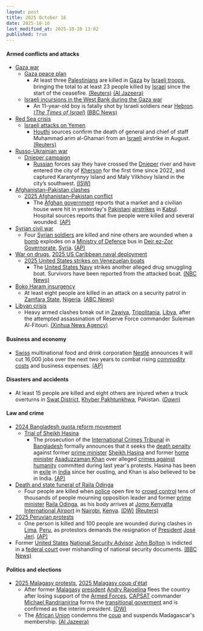 ```yaml
---
layout: post
title: 2025 October 16
date: 2025-10-16
last_modified_at: 2025-10-20 13:02
published: true
---
```



#### Armed conflicts and attacks

* [Gaza war](https://en.wikipedia.org/wiki/Gaza_war "Gaza war")
  * [Gaza peace plan](https://en.wikipedia.org/wiki/Gaza_peace_plan "Gaza peace plan")
    * At least three [Palestinians](https://en.wikipedia.org/wiki/Palestinians "Palestinians") are killed in [Gaza](https://en.wikipedia.org/wiki/Gaza_Strip "Gaza Strip") by [Israeli troops](https://en.wikipedia.org/wiki/IDF "IDF"), bringing the total to at least 23 people killed by [Israel](https://en.wikipedia.org/wiki/Israel "Israel") since the start of the ceasefire. [(Reuters)](https://www.reuters.com/world/middle-east/israel-hamas-trade-blame-over-truce-deal-violations-rafah-border-reopening-2025-10-16/) [(Al Jazeera)](https://www.aljazeera.com/news/liveblog/2025/10/16/live-gaza-ceasefire-fears-as-israel-demands-return-of-all-captives-bodies)
  * [Israeli incursions in the West Bank during the Gaza war](https://en.wikipedia.org/wiki/Israeli_incursions_in_the_West_Bank_during_the_Gaza_war "Israeli incursions in the West Bank during the Gaza war")
    * An 11-year-old boy is fatally shot by Israeli soldiers near [Hebron](https://en.wikipedia.org/wiki/Hebron "Hebron"). [(*The Times of Israel*)](https://www.timesofisrael.com/liveblog_entry/palestinian-reports-11-year-old-boy-shot-dead-by-idf-troops-near-hebron/) [(BBC News)](https://www.bbc.com/news/articles/ce8g9p0ppe0o)
* [Red Sea crisis](https://en.wikipedia.org/wiki/Red_Sea_crisis "Red Sea crisis")
  * [Israeli attacks on Yemen](https://en.wikipedia.org/wiki/Israeli_attacks_on_Yemen_%28May_2025%E2%80%93present%29 "Israeli attacks on Yemen (May 2025–present)")
    * [Houthi](https://en.wikipedia.org/wiki/Houthis "Houthis") sources confirm the death of general and chief of staff Muhammad arim al-Ghamari from an [Israeli](https://en.wikipedia.org/wiki/Israeli_Air_Force "Israeli Air Force") airstrike in August. [(Reuters)](https://www.reuters.com/world/middle-east/yemens-houthis-say-chief-staff-muhammad-al-ghamari-was-killed-2025-10-16/)
* [Russo-Ukrainian war](https://en.wikipedia.org/wiki/Russo-Ukrainian_war_%282022%E2%80%93present%29 "Russo-Ukrainian war (2022–present)")
  * [Dnieper campaign](https://en.wikipedia.org/wiki/Dnieper_campaign_%282022%E2%80%93present%29 "Dnieper campaign (2022–present)")
    * [Russian](https://en.wikipedia.org/wiki/Russia "Russia") forces say they have crossed the [Dnieper](https://en.wikipedia.org/wiki/Dnieper "Dnieper") river and have entered the city of [Kherson](https://en.wikipedia.org/wiki/Kherson "Kherson") for the first time since 2022, and captured Karantynnyy Island and Maly Vilkhovy Island in the city’s southwest. [(ISW)](https://understandingwar.org/research/russia-ukraine/russian-offensive-campaign-assessment-october-16-2025/)
* [Afghanistan–Pakistan clashes](https://en.wikipedia.org/wiki/Afghanistan%E2%80%93Pakistan_clashes_%282024%E2%80%93present%29 "Afghanistan–Pakistan clashes (2024–present)")
  * [2025 Afghanistan–Pakistan conflict](https://en.wikipedia.org/wiki/2025_Afghanistan%E2%80%93Pakistan_conflict "2025 Afghanistan–Pakistan conflict")
    * The [Afghan government](https://en.wikipedia.org/wiki/Government_of_Afghanistan "Government of Afghanistan") reports that a market and a civilian house were hit in yesterday's [Pakistani](https://en.wikipedia.org/wiki/Pakistan "Pakistan") [airstrikes](https://en.wikipedia.org/wiki/Airstrike "Airstrike") in [Kabul](https://en.wikipedia.org/wiki/Kabul "Kabul"). Hospital sources reports that five people were killed and several wounded. [(AP)](https://apnews.com/article/afghanistan-pakistan-border-violence-clashes-taliban-c404094b26f04f58974d3b1ccb495dfc)
* [Syrian civil war](https://en.wikipedia.org/wiki/Syrian_civil_war "Syrian civil war")
  * Four [Syrian soldiers](https://en.wikipedia.org/wiki/Syrian_Armed_Forces "Syrian Armed Forces") are killed and nine others are wounded when a [bomb](https://en.wikipedia.org/wiki/Car_bomb "Car bomb") explodes on a [Ministry of Defence](https://en.wikipedia.org/wiki/Ministry_of_Defence_%28Syria%29 "Ministry of Defence (Syria)") bus in [Deir ez-Zor Governorate](https://en.wikipedia.org/wiki/Deir_ez-Zor_Governorate "Deir ez-Zor Governorate"), [Syria](https://en.wikipedia.org/wiki/Syria "Syria"). [(AP)](https://apnews.com/article/syria-soldiers-killed-deir-elzour-bomb-bus-islamic-state-6cd6c79fd8bd6a47523f15f0d095d45d)
* [War on drugs](https://en.wikipedia.org/wiki/War_on_drugs "War on drugs"), [2025 US Caribbean naval deployment](https://en.wikipedia.org/wiki/2025_US_Caribbean_naval_deployment "2025 US Caribbean naval deployment")
  * [2025 United States strikes on Venezuelan boats](https://en.wikipedia.org/wiki/2025_United_States_strikes_on_Venezuelan_boats "2025 United States strikes on Venezuelan boats")
    * The [United States Navy](https://en.wikipedia.org/wiki/United_States_Navy "United States Navy") strikes another alleged drug smuggling boat. Survivors have been reported from the attacked boat. [(NBC News)](https://www.nbcnews.com/politics/trump-administration/us-strikes-cartel-boat-are-survivors-rcna238104)
* [Boko Haram insurgency](https://en.wikipedia.org/wiki/Boko_Haram_insurgency "Boko Haram insurgency")
  * At least eight people are killed in an attack on a security patrol in [Zamfara State](https://en.wikipedia.org/wiki/Zamfara_State "Zamfara State"), [Nigeria](https://en.wikipedia.org/wiki/Nigeria "Nigeria"). [(ABC News)](https://abcnews.go.com/International/wireStory/gunmen-ambush-security-patrol-nigerias-northwest-killing-8-126607226)
* [Libyan crisis](https://en.wikipedia.org/wiki/Libyan_crisis "Libyan crisis")
  * Heavy armed clashes break out in [Zawiya](https://en.wikipedia.org/wiki/Zawiya%2C_Libya "Zawiya, Libya"), [Tripolitania](https://en.wikipedia.org/wiki/Tripolitania "Tripolitania"), [Libya](https://en.wikipedia.org/wiki/Libya "Libya"), after the attempted assassination of Reserve Force commander Suleiman Al-Fitouri. [(Xinhua News Agency)](https://english.news.cn/20251016/6d546874ed3245efafbff5cd894a1151/c.html)

#### Business and economy

* [Swiss](https://en.wikipedia.org/wiki/Switzerland "Switzerland") multinational food and drink corporation [Nestlé](https://en.wikipedia.org/wiki/Nestl%C3%A9 "Nestlé") announces it will cut 16,000 jobs over the next two years to combat rising [commodity costs](https://en.wikipedia.org/wiki/Commodity_market "Commodity market") and business expenses. [(AP)](https://apnews.com/article/nestle-freixe-navratil-switzerland-purina-9de74ef338cdc95018cae859d5c8a332)

#### Disasters and accidents

* At least 15 people are killed and eight others are injured when a truck overturns in [Swat District](https://en.wikipedia.org/wiki/Swat_District "Swat District"), [Khyber Pakhtunkhwa](https://en.wikipedia.org/wiki/Khyber_Pakhtunkhwa "Khyber Pakhtunkhwa"), Pakistan. [(*Dawn*)](https://www.dawn.com/news/1949291/15-of-a-family-dead-8-injured-as-truck-overturns-in-swat-rescue-service)

#### Law and crime

* [2024 Bangladesh quota reform movement](https://en.wikipedia.org/wiki/2024_Bangladesh_quota_reform_movement "2024 Bangladesh quota reform movement")
  * [Trial of Sheikh Hasina](https://en.wikipedia.org/wiki/Trial_of_Sheikh_Hasina "Trial of Sheikh Hasina")
    * The prosecution of the [International Crimes Tribunal](https://en.wikipedia.org/wiki/International_Crimes_Tribunal_%28Bangladesh%29 "International Crimes Tribunal (Bangladesh)") in [Bangladesh](https://en.wikipedia.org/wiki/Bangladesh "Bangladesh") formally announces that it seeks the [death penalty](https://en.wikipedia.org/wiki/Death_penalty "Death penalty") against former [prime minister](https://en.wikipedia.org/wiki/Prime_Minister_of_Bangladesh "Prime Minister of Bangladesh") [Sheikh Hasina](https://en.wikipedia.org/wiki/Sheikh_Hasina "Sheikh Hasina") and former [home minister](https://en.wikipedia.org/wiki/Minister_of_Home_Affairs_%28Bangladesh%29 "Minister of Home Affairs (Bangladesh)") [Asaduzzaman Khan](https://en.wikipedia.org/wiki/Asaduzzaman_Khan "Asaduzzaman Khan") over alleged [crimes against humanity](https://en.wikipedia.org/wiki/Crimes_against_humanity "Crimes against humanity") committed during last year's protests. Hasina has been in [exile](https://en.wikipedia.org/wiki/Exile "Exile") in [India](https://en.wikipedia.org/wiki/India "India") since her ousting, and Khan is also believed to be in India. [(AP)](https://apnews.com/article/bangladesh-yunus-hasina-trial-death-penalty-c50ee429eefcd964b6bc36b67c93d03b)
* [Death and state funeral of Raila Odinga](https://en.wikipedia.org/wiki/Death_and_state_funeral_of_Raila_Odinga "Death and state funeral of Raila Odinga")
  * Four people are killed when [police](https://en.wikipedia.org/wiki/Kenya_Police "Kenya Police") open fire to [crowd control](https://en.wikipedia.org/wiki/Crowd_control "Crowd control") tens of thousands of people mourning opposition leader and former [prime minister](https://en.wikipedia.org/wiki/Prime_Minister_of_Kenya "Prime Minister of Kenya") [Raila Odinga](https://en.wikipedia.org/wiki/Raila_Odinga "Raila Odinga"), as his body arrives at [Jomo Kenyatta International Airport](https://en.wikipedia.org/wiki/Jomo_Kenyatta_International_Airport "Jomo Kenyatta International Airport") in [Nairobi](https://en.wikipedia.org/wiki/Nairobi "Nairobi"), [Kenya](https://en.wikipedia.org/wiki/Kenya "Kenya"). [(DW)](https://www.dw.com/en/kenya-security-forces-fire-at-crowds-at-odinga-funeral/a-74390855) [(Reuters)](https://www.reuters.com/world/africa/mourners-storm-Kenyan-airport-receive-odingas-body-2025-10-16/)
* [2025 Peruvian protests](https://en.wikipedia.org/wiki/2025_Peruvian_protests "2025 Peruvian protests")
  * One person is killed and 100 people are wounded during clashes in [Lima](https://en.wikipedia.org/wiki/Lima "Lima"), [Peru](https://en.wikipedia.org/wiki/Peru "Peru"), as protestors demands the resignation of [President](https://en.wikipedia.org/wiki/President_of_Peru "President of Peru") [José Jerí](https://en.wikipedia.org/wiki/Jos%C3%A9_Jer%C3%AD "José Jerí"). [(AP)](https://apnews.com/article/peru-gen-z-protest-corruption-boluarte-jose-jeri-tiktok-alvarez-7ff662cbe439879be7ca0f6f7aae6e87)
* Former [United States](https://en.wikipedia.org/wiki/United_States "United States") [National Security Advisor](https://en.wikipedia.org/wiki/National_Security_Advisor_%28United_States%29 "National Security Advisor (United States)") [John Bolton](https://en.wikipedia.org/wiki/John_Bolton "John Bolton") is indicted in a [federal court](https://en.wikipedia.org/wiki/United_States_district_court "United States district court") over mishandling of national security documents. [(BBC News)](https://www.bbc.co.uk/news/articles/cgql2qzkz5zo.amp)

#### Politics and elections

* [2025 Malagasy protests](https://en.wikipedia.org/wiki/2025_Malagasy_protests "2025 Malagasy protests"), [2025 Malagasy coup d'état](https://en.wikipedia.org/wiki/2025_Malagasy_coup_d%27%C3%A9tat "2025 Malagasy coup d'état")
  * After former [Malagasy](https://en.wikipedia.org/wiki/Madagascar "Madagascar") [president](https://en.wikipedia.org/wiki/President_of_Madagascar "President of Madagascar") [Andry Rajoelina](https://en.wikipedia.org/wiki/Andry_Rajoelina "Andry Rajoelina") flees the country after losing support of the [Armed Forces](https://en.wikipedia.org/wiki/Madagascar_Armed_Forces "Madagascar Armed Forces"), [CAPSAT](https://en.wikipedia.org/wiki/CAPSAT "CAPSAT") commander [Michael Randrianirina](https://en.wikipedia.org/wiki/Michael_Randrianirina "Michael Randrianirina") forms the [transitional goverment](https://en.wikipedia.org/wiki/Council_of_the_Presidency_for_the_Re-Foundation_of_the_Republic_of_Madagascar "Council of the Presidency for the Re-Foundation of the Republic of Madagascar") and is confirmed as the interim president. [(DW)](https://www.dw.com/en/madagascar-military-leader-to-become-transitional-president/a-74375773)
  * The [African Union](https://en.wikipedia.org/wiki/African_Union "African Union") condemns the [coup](https://en.wikipedia.org/wiki/Coup_d%27etat "Coup d'etat") and suspends Madagascar's membership. [(Al Jazeera)](https://www.aljazeera.com/news/2025/10/15/au-suspends-madagascar-as-military-leader-to-be-sworn-in-as-president)
